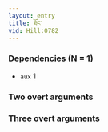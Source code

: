 ```yaml
---
layout: entry
title: ཐོང་
vid: Hill:0782
---
```

### Dependencies (N = 1)
* `aux` 1


### Two overt arguments


### Three overt arguments
